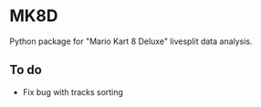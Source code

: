 # MK8D

Python package for "Mario Kart 8 Deluxe" livesplit data analysis.


## To do

* Fix bug with tracks sorting